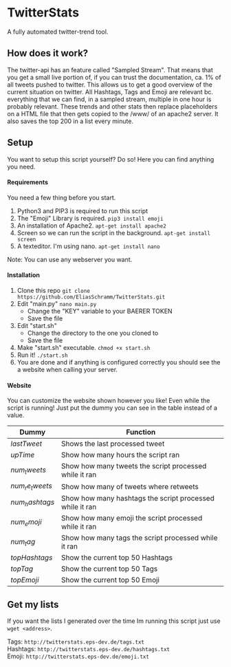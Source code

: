 # TwitterStats
 
A fully automated twitter-trend tool.

## How does it work?

The twitter-api has an feature called "Sampled Stream". That means that you get a small live portion of, if you can trust the documentation, ca. 1% of all tweets pushed to twitter. 
This allows us to get a good overview of the current situation on twitter. All Hashtags, Tags and Emoji are relevant bc. everything that we can find, in a sampled stream, multiple in one hour is probably relevant.
These trends and other stats then replace placeholders on a HTML file that then gets copied to the /www/ of an apache2 server. It also saves the top 200 in a list every minute.

## Setup

You want to setup this script yourself? Do so! Here you can find anything you need.

#### Requirements

You need a few thing before you start. <br>

1. Python3 and PIP3 is required to run this script <br>
2. The "Emoji" Library is required. ```pip3 install emoji```
3. An installation of Apache2. ```apt-get install apache2``` 
4. Screen so we can run the script in the background. ```apt-get install screen``` 
5. A texteditor. I'm using nano. ```apt-get install nano``` 

Note: You can use any webserver you want.

#### Installation

1. Clone this repo ```git clone https://github.com/EliasSchramm/TwitterStats.git```
2. Edit "main.py" ```nano main.py``` 
    - Change the "KEY" variable to your BAERER TOKEN
    - Save the file
3. Edit "start.sh"
    - Change the directory to the one you cloned to
    - Save the file
4. Make "start.sh" executable. ```chmod +x start.sh```
5. Run it! ```./start.sh```
6. You are done and if anything is configured correctly you should see the a website when calling your server.

#### Website

You can customize the website shown however you like! Even while the script is running! Just put the dummy you can see in the table instead of a value. 

| Dummy  | Function |
| ------------- | ------------- |
| $lastTweet$  | Shows the last processed tweet |
| $upTime$  | Show how many hours the script ran  |
| $num_tweets$  | Show how many tweets the script processed while it ran  |
| $num_re_tweets$  | Show how many of tweets where retweets  |
| $num_hashtags$  | Show how many hashtags the script processed while it ran  |
| $num_emoji$  | Show how many emoji the script processed while it ran  |
| $num_tag$  | Show how many tags the script processed while it ran  |
| $topHashtags$  | Show the current top 50 Hashtags  |
| $topTag$  | Show the current top 50 Tags  |
| $topEmoji$  | Show the current top 50 Emoji  |

## Get my lists

If you want the lists I generated over the time Im running this script just use ```wget <address>```.

Tags: ```http://twitterstats.eps-dev.de/tags.txt```<br>
Hashtags: ```http://twitterstats.eps-dev.de/hashtags.txt``` <br>
Emoji: ```http://twitterstats.eps-dev.de/emoji.txt```


    
